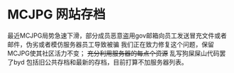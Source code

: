 # MCJPG 网站存档
最近MCJPG局势急速下滑，部分成员恶意盗用gov邮箱向员工发送冒充文件或者邮件，伪劣或者模仿服务器员工导致被骗 
我们正在致力修复这个问题，保留MCJPG使其社区活力不变； 
~~充分利用服务器的每点个资源~~ 
乱写狗屎屎山代码罢了byd 
包括旧公共存档和最新的存档，目前打算不加服务器列表。
